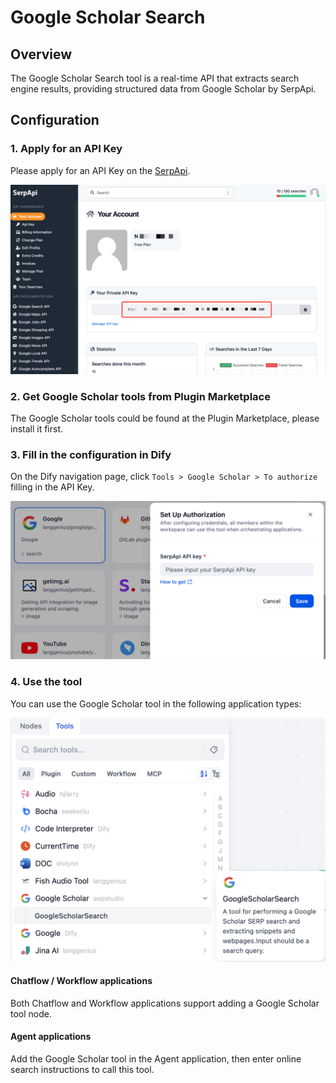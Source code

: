 # Google Scholar Search

## Overview

The Google Scholar Search tool is a real-time API that extracts search engine results, providing structured data from Google Scholar by SerpApi.

## Configuration

### 1. Apply for an API Key

Please apply for an API Key on the [SerpApi](https://serpapi.com/dashboard).

![](./_assets/google_3.png)

### 2. Get Google Scholar tools from Plugin Marketplace

The Google Scholar tools could be found at the Plugin Marketplace, please install it first.

### 3. Fill in the configuration in Dify

On the Dify navigation page, click `Tools > Google Scholar > To authorize` filling in the API Key.

![](./_assets/google_1.png)

### 4. Use the tool

You can use the Google Scholar tool in the following application types:

![](./_assets/google_2.png)

#### Chatflow / Workflow applications

Both Chatflow and Workflow applications support adding a Google Scholar tool node.

#### Agent applications

Add the Google Scholar tool in the Agent application, then enter online search instructions to call this tool.